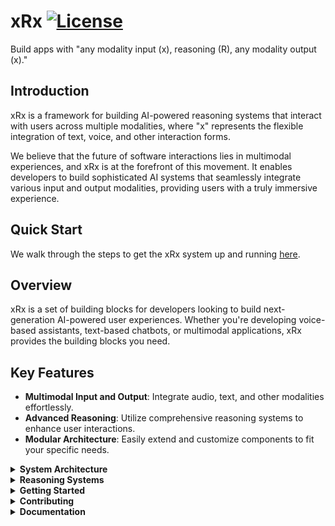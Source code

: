# xRx [![License](https://img.shields.io/badge/License-Apache_2.0-blue.svg)](https://opensource.org/licenses/Apache-2.0)

Build apps with "any modality input (x), reasoning (R), any modality output (x)." 

## Introduction

xRx is a framework for building AI-powered reasoning systems that interact with users across multiple modalities, where "x" represents the flexible integration of text, voice, and other interaction forms. 

We believe that the future of software interactions lies in multimodal experiences, and xRx is at the forefront of this movement. It enables developers to build sophisticated AI systems that seamlessly integrate various input and output modalities, providing users with a truly immersive experience.

## Quick Start
We walk through the steps to get the xRx system up and running [here](https://8090-inc.github.io/xrx-core/docs/quickstart).

## Overview 
xRx is a set of building blocks for developers looking to build next-generation AI-powered user experiences. Whether you're developing voice-based assistants, text-based chatbots, or multimodal applications, xRx provides the building blocks you need.

## Key Features

- **Multimodal Input and Output**: Integrate audio, text, and other modalities effortlessly.
- **Advanced Reasoning**: Utilize comprehensive reasoning systems to enhance user interactions.
- **Modular Architecture**: Easily extend and customize components to fit your specific needs.

<details>
<summary><strong>System Architecture</strong></summary>

The xRx system is composed of several key components, each playing a crucial role in delivering a seamless multimodal experience.

```mermaid
flowchart TD
    A[Client] <-->|audio/text| B[Orchestrator]
    B -->|Send audio| C[STT]
    C -->|Return text| B
    B <-->|text| G[Guardrail Proxy]
    G <-->|text| D[Agent]
    D[Agent] <-->|text / API requests| F[External Services]
    B -->|Send text| E[TTS]
    E -->|Return audio| B

style A fill:#FFCDD2,stroke:#B71C1C,stroke-width:2px,color:#000000
style B fill:#BBDEFB,stroke:#0D47A1,stroke-width:2px,color:#000000
style C fill:#C8E6C9,stroke:#1B5E20,stroke-width:2px,color:#000000
style D fill:#FFF9C4,stroke:#F57F17,stroke-width:2px,color:#000000
style E fill:#D1C4E9,stroke:#4A148C,stroke-width:2px,color:#000000
style F fill:#FFECB3,stroke:#FF6F00,stroke-width:2px,color:#000000
style G fill:#E1BEE7,stroke:#4A148C,stroke-width:2px,color:#000000
```

### High-Level Architecture

- **Client**: Front end app experience which renders the UI and handles websocket communication with the Orchestrator. [Client Directory](./react-xrx-client)
- **Orchestrator**: Manages the flow of data between various AI and traditional software components. [Orchestrator Directory](./orchestrator)
- **STT (Speech-to-Text)**: Converts audio input to text. [STT Directory](./stt)
- **TTS (Text-to-Speech)**: Converts text responses back to audio. [TTS Directory](./tts)
- **Agent**: A collection reasoning agents responsible for the "reasoning" system of xRx. [Reasoning Directory](./agent_framework)
- **Guardrails Proxy**: A safety layer for the reasoning system. [Guardrails Proxy Directory](./guardrails-proxy)

These components then communicate via the following sequence diagram

```mermaid

sequenceDiagram
    participant Client
    participant Orchestrator
    participant STT
    participant Agent
    participant TTS

    Client->> Orchestrator: Send audio on websockets port 8000
    Orchestrator->>STT: Send audio on websockets port 8001
    STT ->>Orchestrator: Return text
    STT ->>Orchestrator: Return text
    Orchestrator->>Agent: Send text on port 8003
    Agent->>Orchestrator: Return text
    Orchestrator->>TTS: Send text on port 8002
    TTS ->>Orchestrator: Return audio
    Orchestrator->>Client: Return audio, text, and application widgets
```
---

</details>
<details>
<summary><strong>Reasoning Systems</strong></summary>

To showcase the capabilities of xRx, we've created multiple reasoning systems:

### Simple Tool Calling Agent

We've created a simple tool calling agent that demonstrates basic functionality. This agent has access to tools like weather and time retrievers, and stock price lookup. It shows how any Python-based reasoning agent can be deployed into the xRx system. The code for this reasoning agent can be found [here](https://github.com/8090-inc/xrx-sample-apps/tree/develop/simple-app).

### Shopify Interaction Agent

We have built a sophisticated reasoning system that interacts with a Shopify store. The [shopify-agent](https://github.com/8090-inc/xrx-sample-apps/tree/develop/shopify-app) allows users to interact with a reasoning system built on top of Shopify, handling tasks like product inquiries, order placement, and customer service.

### Wolfram Assistant Agent

The [wolfram-assistant-agent](https://github.com/8090-inc/xrx-sample-apps/tree/develop/wolfram-assistant-app) leverages Wolfram Alpha's conversational API to provide answers to user queries, particularly useful for mathematical and scientific questions. This agent enhances the dialogue with refined language processing to deliver a smooth and engaging user experience.

### Patient Information Agent

The [patient-information-agent](https://github.com/8090-inc/xrx-sample-apps/tree/develop) is designed to collect and manage patient information before a doctor's visit. It demonstrates how xRx can be applied in healthcare scenarios, gathering essential medical data in a conversational manner.

### Template Agent

For developers looking to create their own reasoning agents, we provide a [template-agent](https://github.com/8090-inc/xrx-sample-apps/tree/develop/simple-app). This serves as a starting point for developing new reasoning agents within the xRx framework, offering a basic structure that can be easily customized and extended.

Each of these agents showcases different aspects of the xRx system's capabilities, from simple tool integration to complex domain-specific interactions. They demonstrate the flexibility and power of the xRx framework in building sophisticated AI-powered user experiences across various domains.
</details>

<details>
<summary><strong>Getting Started</strong></summary>

### Prerequisites

To deploy xRx locally, you need the following components:
- [Docker](https://www.docker.com/get-started)
- [Python](https://www.python.org/downloads/) (version 3.10)
- [Node](https://nodejs.org/en/download/) (version 18)
- [Pip](https://pip.pypa.io/en/stable/installing/)

```bash
brew cask install docker
brew install python@3.10
brew install node@18
```

### External Services Configuration

xRx requires three external services: LLM, Text-to-Speech, and Speech-to-Text. Configure these services by setting the environment variables in the `.env` file at the root of the repository.

#### LLMs

We recommend Groq for high token throughput. Sign up at [Groq](https://console.groq.com/docs/quickstart) and obtain an API key.

```
LLM_API_KEY="<your Api Key>"
LLM_BASE_URL="https://api.groq.com/openai/v1"
LLM_MODEL_ID="llama3-70b-8192"
```

We recommend the models in the variables above for our repository, but they can be changed to any model that is supported by the LLM provider.

#### Text to Speech

We use Elevenlabs for text-to-speech. Sign up at [Elevenlabs](https://elevenlabs.io/app/sign-up) and obtain an API key.

```
ELEVENLABS_API_KEY=<your elevenlabs api key>
ELEVENLABS_VOICE_ID=<your elevenlabs voice id>
```

#### Speech to Text

We support multiple transcription services. For ease, use Groq's Whisper, given that you already have an API key.

```
STT_PROVIDER="groq"
GROQ_STT_API_KEY="<your groq api key>"
```

### How To Run with a Simple Agent

1. Create a `.env` file with content at the root (`./`) See [env.quickstart](https://github.com/8090-inc/xrx-sample-apps/blob/develop/simple-app/env-example.txt) for an example of what this environment file should look like.

2. Build and run the system using Docker:

```bash
docker-compose up --build
```

3. Visit the xRx Demo client at [http://localhost:3000](http://localhost:3000)

Enjoy exploring and interacting with the xRx system!

---

</details>
<details>
<summary><strong>Contributing</strong></summary>

We welcome contributions from the community. Whether you're adding new features, fixing bugs, or improving documentation, your efforts are valued.

For more information on contributing, see our [Contribution Guide](./contributing.md).

---

</details>
<details>
<summary><strong>Documentation</strong></summary>

See our documentation [here](./docs/README.md)

</details>